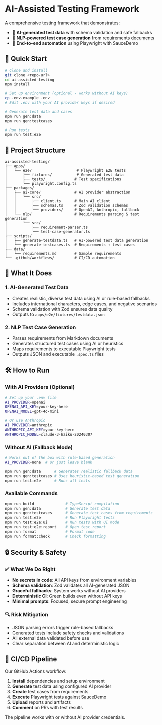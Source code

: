 # AI-Assisted Testing Framework

A comprehensive testing framework that demonstrates:
- 🤖 **AI-generated test data** with schema validation and safe fallbacks
- 📝 **NLP-powered test case generation** from requirements documents
- 🎯 **End-to-end automation** using Playwright with SauceDemo

## 🚀 Quick Start

```bash
# Clone and install
git clone <repo-url>
cd ai-assisted-testing
npm install

# Set up environment (optional - works without AI keys)
cp .env.example .env
# Edit .env with your AI provider keys if desired

# Generate test data and cases
npm run gen:data
npm run gen:testcases

# Run tests
npm run test:e2e
```

## 📁 Project Structure

```
ai-assisted-testing/
├── apps/
│   └── e2e/                    # Playwright E2E tests
│       ├── fixtures/           # Generated test data
│       ├── tests/             # Test specifications
│       └── playwright.config.ts
├── packages/
│   ├── ai-core/               # AI provider abstraction
│   │   └── src/
│   │       ├── client.ts      # Main AI client
│   │       ├── schemas.ts     # Zod validation schemas
│   │       └── providers/     # OpenAI, Anthropic, fallback
│   └── nlp/                   # Requirements parsing & test generation
│       └── src/
│           ├── requirement-parser.ts
│           └── test-case-generator.ts
├── scripts/
│   ├── generate-testdata.ts   # AI-powered test data generation
│   └── generate-testcases.ts  # Requirements → test cases
├── data/
│   └── requirements.md        # Sample requirements
└── .github/workflows/         # CI/CD automation
```

## 🧪 What It Does

### 1. AI-Generated Test Data
- Creates realistic, diverse test data using AI or rule-based fallbacks
- Includes international characters, edge cases, and negative scenarios
- Schema validation with Zod ensures data quality
- Outputs to `apps/e2e/fixtures/testdata.json`

### 2. NLP Test Case Generation
- Parses requirements from Markdown documents
- Generates structured test cases using AI or heuristics
- Maps requirements to executable Playwright tests
- Outputs JSON and executable `.spec.ts` files

## 🛠️ How to Run

### With AI Providers (Optional)
```bash
# Set up your .env file
AI_PROVIDER=openai
OPENAI_API_KEY=your-key-here
OPENAI_MODEL=gpt-4o-mini

# Or use Anthropic
AI_PROVIDER=anthropic
ANTHROPIC_API_KEY=your-key-here
ANTHROPIC_MODEL=claude-3-haiku-20240307
```

### Without AI (Fallback Mode)
```bash
# Works out of the box with rule-based generation
AI_PROVIDER=none  # or just leave blank

npm run gen:data      # Generates realistic fallback data
npm run gen:testcases # Uses heuristic-based test generation
npm run test:e2e      # Runs all tests
```

### Available Commands
```bash
npm run build              # TypeScript compilation
npm run gen:data           # Generate test data
npm run gen:testcases      # Generate test cases from requirements
npm run test:e2e           # Run Playwright tests
npm run test:e2e:ui        # Run tests with UI mode
npm run test:e2e:report    # Open test report
npm run format             # Format code
npm run format:check       # Check formatting
```

## 🔒 Security & Safety

### ✅ What We Do Right
- **No secrets in code**: All API keys from environment variables
- **Schema validation**: Zod validates all AI-generated JSON
- **Graceful fallbacks**: System works without AI providers
- **Deterministic CI**: Green builds even without API keys
- **Minimal prompts**: Focused, secure prompt engineering

### 🔍 Risk Mitigation
- JSON parsing errors trigger rule-based fallbacks
- Generated tests include safety checks and validations
- All external data validated before use
- Clear separation between AI and deterministic logic

## 🚀 CI/CD Pipeline

Our GitHub Actions workflow:
1. **Install** dependencies and setup environment
2. **Generate** test data using configured AI provider
3. **Create** test cases from requirements
4. **Execute** Playwright tests against SauceDemo
5. **Upload** reports and artifacts
6. **Comment** on PRs with test results

The pipeline works with or without AI provider credentials.
